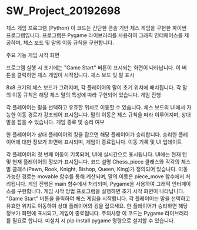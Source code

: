 # SW_Project_20192698


체스 게임 프로그램 (Python)
이 코드는 간단한 콘솔 기반 체스 게임을 구현한 파이썬 프로그램입니다. 프로그램은 Pygame 라이브러리를 사용하여 그래픽 인터페이스를 제공하며, 체스 보드 및 말의 이동 규칙을 구현합니다.

주요 기능
게임 시작 화면

프로그램 실행 시 초기에는 "Game Start" 버튼이 표시되는 화면이 나타납니다.
이 버튼을 클릭하면 체스 게임이 시작됩니다.
체스 보드 및 말 표시

8x8 크기의 체스 보드가 그려지며, 각 플레이어의 말이 초기 위치에 배치됩니다.
각 말의 이동 규칙은 해당 체스 말의 특성에 따라 구현되어 있습니다.
게임 진행

각 플레이어는 말을 선택하고 유효한 위치로 이동할 수 있습니다.
체스 보드의 UI에서 가능한 이동 경로가 강조되어 표시됩니다.
말의 이동은 체스 규칙을 따라 이루어지며, 상대 말을 잡을 수 있습니다.
게임 종료 및 승리 여부

한 플레이어가 상대 플레이어의 킹을 잡으면 해당 플레이어가 승리합니다.
승리한 플레이어에 대한 정보가 화면에 표시되며, 게임이 종료됩니다.
이동 기록 및 UI 업데이트

각 플레이어의 첫 번째 이동이 기록되며, UI에 실시간으로 표시됩니다.
UI에는 현재 턴 및 현재 플레이어의 정보가 표시됩니다.
코드 설명
Chess_piece 클래스와 각각의 체스 말 클래스(Pawn, Rook, Knight, Bishop, Queen, King)가 정의되어 있습니다.
이동 가능한 경로는 movable 함수를 통해 계산되며, 말의 이동은 piece_move 함수에서 처리됩니다.
게임 진행은 main 함수에서 처리되며, Pygame을 사용하여 그래픽 인터페이스를 구현합니다.
게임 시작 방법
프로그램을 실행하면 초기 시작 화면이 나타납니다.
"Game Start" 버튼을 클릭하여 체스 게임을 시작합니다.
각 플레이어는 말을 선택하고 유효한 위치로 이동하여 상대 플레이어의 킹을 잡으세요.
한 플레이어가 승리하면 해당 정보가 화면에 표시되고, 게임이 종료됩니다.
주의사항
이 코드는 Pygame 라이브러리를 필요로 합니다. 미설치 시 pip install pygame 명령으로 설치할 수 있습니다.